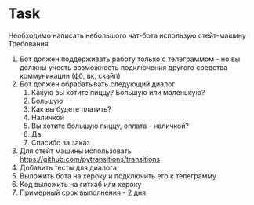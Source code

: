 # Task

Необходимо написать небольшого чат-бота использую стейт-машину
Требования
1.	Бот должен поддерживать работу только с телеграммом - но вы должны учесть возможность подключения другого средства коммуникации (фб, вк, скайп)
2.	Бот должен обрабатывать следующий диалог
	1.	Какую вы хотите пиццу?  Большую или маленькую?
	2.	Большую
	3.	Как вы будете платить?
	4.	Наличкой
	5.	Вы хотите большую пиццу, оплата - наличкой?
	6.	Да
	7.	Спасибо за заказ
3.	Для стейт машины использовать <https://github.com/pytransitions/transitions>
4.	Добавить тесты для диалога
5.	Выложить бота на хероку и подключить его к телеграмму 
6.	Код выложить на гитхаб или хероку
7.	Примерный срок выполнения - 2 дня
